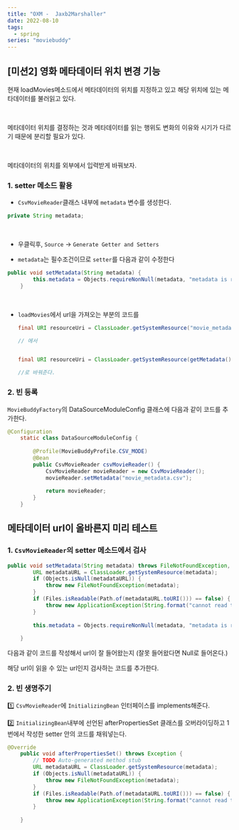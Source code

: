 ```yaml
---
title: "OXM -  Jaxb2Marshaller"
date: 2022-08-10
tags:
  - spring
series: "moviebuddy"
---
```


## [미션2] 영화 메타데이터 위치 변경 기능

현재 loadMovies메소드에서 메타데이터의 위치를 지정하고 있고 해당 위치에 있는 메타데이터를 불러읽고 있다.

<br/>

메타데이터 위치를 결정하는 것과 메타데이터를 읽는 행위도 변화의 이유와 시기가 다르기 때문에 분리할 필요가 있다.

<br/>

메타데이터의 위치를 외부에서 입력받게 바꿔보자.



### 1. setter 메소드 활용

* `CsvMovieReader`클래스 내부에 `metadata` 변수를 생성한다.

```java
private String metadata;
```

<br/>

* 우클릭후, `Source` -> `Generate Getter and Setters`

* `metadata`는 필수조건이므로 `setter`를 다음과 같이 수정한다

```java
public void setMetadata(String metadata) {
		this.metadata = Objects.requireNonNull(metadata, "metadata is required value");
	}
```

<br/>

* `loadMovies`에서 url을 가져오는 부분의 코드를

  ```java
  final URI resourceUri = ClassLoader.getSystemResource("movie_metadata.csv").toURI();
  
  // 에서
  
  
  final URI resourceUri = ClassLoader.getSystemResource(getMetadata()).toURI();
  
  //로 바꿔준다.
  ```



### 2. 빈 등록

`MovieBuddyFactory`의 DataSourceModuleConfig 클래스에 다음과 같이 코드를 추가한다.

```java
@Configuration
	static class DataSourceModuleConfig {
		
		@Profile(MovieBuddyProfile.CSV_MODE)
		@Bean
		public CsvMovieReader csvMovieReader() {
			CsvMovieReader movieReader = new CsvMovieReader();
			movieReader.setMetadata("movie_metadata.csv");
			
			return movieReader;
		}
	}
```



## 메타데이터 url이 올바른지 미리 테스트

### 1. `CsvMovieReader`의 setter 메소드에서 검사

```java
public void setMetadata(String metadata) throws FileNotFoundException, URISyntaxException {
		URL metadataURL = ClassLoader.getSystemResource(metadata);
		if (Objects.isNull(metadataURL)) {
			throw new FileNotFoundException(metadata);
		}
		if (Files.isReadable(Path.of(metadataURL.toURI())) == false) {
			throw new ApplicationException(String.format("cannot read to metadata. [%s]", metadata));
		}
		
		this.metadata = Objects.requireNonNull(metadata, "metadata is required value");
		
	}
```

다음과 같이 코드를 작성해서 url이 잘 들어왔는지 (잘못 들어왔다면 Null로 들어온다.)<br/>

해당 url이 읽을 수 있는 url인지 검사하는 코드를 추가한다.





### 2. 빈 생명주기 

1️⃣  `CsvMovieReader`에 `InitializingBean` 인터페이스를 implements해준다.

2️⃣  `InitializingBean`내부에 선언된 afterPropertiesSet 클래스를 오버라이딩하고 1번에서 작성한 setter 안의 코드를 채워넣는다.

```java
@Override
	public void afterPropertiesSet() throws Exception {
		// TODO Auto-generated method stub
		URL metadataURL = ClassLoader.getSystemResource(metadata);
		if (Objects.isNull(metadataURL)) {
			throw new FileNotFoundException(metadata);
		}
		if (Files.isReadable(Path.of(metadataURL.toURI())) == false) {
			throw new ApplicationException(String.format("cannot read to metadata. [%s]", metadata));
		}
		
	}
```
